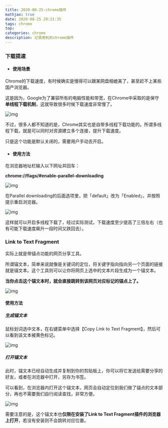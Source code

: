 ```yaml
---
title: 2020-08-25-chrome插件
mathjax: true
date: 2020-08-25 20:21:35
tags: chrome
top:
categories: chrome
description: 记录用到的chrome插件
---
```


### **下载提速**

- #### **使用场景**

Chrome的下载速度，有时候确实是慢得可以跟某网盘相媲美了，甚至赶不上某些国产浏览器。



这是因为，Google为了兼容所有的电脑性能和带宽，在Chrome中采取的是保守**单线程下载机制**，这就导致很多时候下载速度非常慢了。



![img](https://i.loli.net/2020/08/25/5ZMgPIUfc2YndtE.png)



不过，很多人都不知道的是，Chrome其实也是自带多线程下载功能的。所谓多线程下载，就是可以同时对资源建立多个连接，提升下载速度。



只是这个功能是默认关闭的，需要用户手动去开启。



- #### **使用方法**



在浏览器地址栏输入以下网址并回车：

**chrome://flags/#enable-parallel-downloading**



![img](https://mmbiz.qpic.cn/mmbiz_png/D1XlU0QfU3GnNfPmPtO4D3rncDTK3kFcCxQMtjnyMUqI5hTIZydfXEDTnp06YjKEBIbdlnvUoFj3ht3ibXUatiaw/640?wx_fmt=png&tp=webp&wxfrom=5&wx_lazy=1&wx_co=1)



在Parallel downloading的后面选项里，把「default」改为「Enabled」，并按照提示重启浏览器。



![img](https://mmbiz.qpic.cn/mmbiz_png/D1XlU0QfU3GnNfPmPtO4D3rncDTK3kFcYca3x5SEBJpOky2icdUADwP04jUYiaib6WvUQZ9XlSNHdeiach2RMydRGg/640?wx_fmt=png&tp=webp&wxfrom=5&wx_lazy=1&wx_co=1)



这样就可以开启多线程下载了，经过实际测试，下载速度至少提高了三倍左右（也有可能下载速度飙升一段时间又跌回去）。



### Link to Text Fragment

实际上就是带锚点功能的网页分享工具。

所谓锚文本，简单来说就像是关键词的定位，将关键字指向指向另一个页面的链接就是锚文本。这个工具则可以让你将网页上选中的文本片段生成为一个锚文本。



**当你点击这个锚文本时，就会直接跳转到该网页对应标记的锚点上了。**



![img](https://mmbiz.qpic.cn/mmbiz_png/D1XlU0QfU3FtLAG0sobAP0xrYk6LJk6m3AU0icjVgSjiavYp3msxibjM7D9U6PXFbzm4wUeZ6OkaFibhPXLFeIBLOQ/640?wx_fmt=png&tp=webp&wxfrom=5&wx_lazy=1&wx_co=1)



#### **使用方法**

##### **生成锚文本**



鼠标划词选中文本，在右键菜单中选择【Copy Link to Text Fragment】，然后可以看到该文本被黄色标记。



![img](https://i.loli.net/2020/08/25/ns29PiDENtvJp3R.gif)



##### **打开锚文本**

此时，锚文本已经自动生成并复制到你的剪贴板上，你可以将它发送给需要分享的好友，或者在浏览器中打开，另存为书签。

可以看到，在浏览器内打开这个锚文本，网页会自动定位到我们做了锚点的文本部分，再也不需要我们自行阅读查找，非常方便。



![img](https://mmbiz.qpic.cn/mmbiz_gif/D1XlU0QfU3FtLAG0sobAP0xrYk6LJk6m5F5vhCQoN8IeaxDibdMzqk2jFVjhDDhGMJdY3ZHpibCicN5yWbsRoN9Bg/640?wx_fmt=gif&tp=webp&wxfrom=5&wx_lazy=1)



需要注意的是，这个锚文本也**仅限在安装了Link to Text Fragment插件的浏览器上打开**，若没有安装则不会跳转对应位置。




